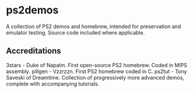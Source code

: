 # ps2demos
A collection of PS2 demos and homebrew, intended for preservation and emulator testing. Source code included where applicable.

## Accreditations
3stars - Duke of Napalm. First open-source PS2 homebrew. Coded in MIPS assembly.
pillgen - Vzzrzzn. First PS2 homebrew coded in C.
ps2tut - Tony Saveski of Dreamtime. Collection of progressively more advanced demos, complete with accompanying tutorials.
